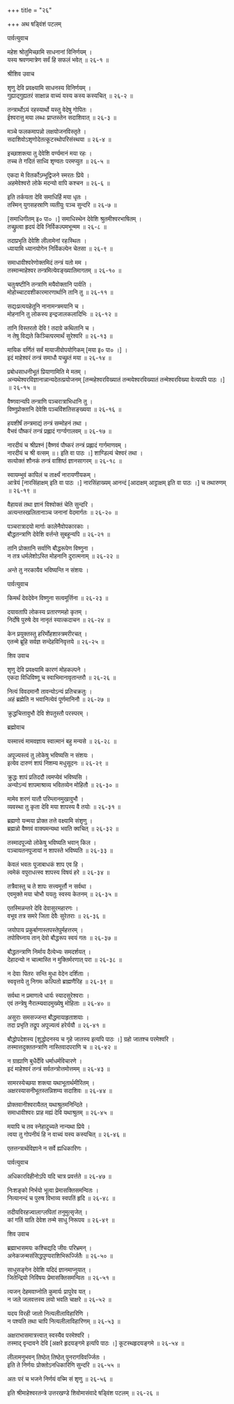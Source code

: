 +++
title = "२६"

+++
अथ षड्विंशं पटलम्   
    
    
पार्वत्युवाच   
    
    
महेश श्रोतुमिच्छामि साधनानां विनिर्णयम् ।  
यस्य श्रवणमात्रेण सर्वं हि सफलं भवेत् ॥ २६-१ ॥  
    
    
श्रीशिव उवाच   
    
    
शृणु देवि प्रवक्ष्यामि साधनस्य विनिर्णयम् ।  
गुह्याद्गुह्यतरं साक्षान्न वाच्यं यस्य कस्य कस्यचित् ॥ २६-२ ॥  
    
तन्त्रार्थोऽयं रहस्यार्थो यस्तु वेदेषु गोपितः ।  
ईश्वरात्तु मया लब्धः प्राप्तस्तेन सदाशिवात् ॥ २६-३ ॥  
    
मञ्चे फलकमापन्नो लक्षयोजनविस्तृते ।  
सदाशिवोऽशृणोदेतत्कूटस्थोपरिसंस्थया ॥ २६-४ ॥  
    
इच्छाशक्त्या तु देवेशि वर्ण्यमानं मया रहः ।  
तच्च ते गदितं साध्वि शृण्वतः परमप्युत ॥ २६-५ ॥  
    
एकदा मे वितर्कोऽम्भूद्विजने स्मरतः प्रिये ।  
अहमेवेश्वरो लोके मदन्यो वापि कश्चन ॥ २६-६ ॥  
    
इति तर्कयता देवि समाधिर्हि मया धृतः ।  
तस्मिन् युगसहस्राणि व्यतीयुः पञ्च सुन्दरि ॥ २६-७ ॥  
    
[समाधिगीतम् इ० पा० ।] समाधिस्थेन देवेशि श्रुतमीश्वरभाषितम् ।  
तच्छ्रुत्वा हृदयं देवि निर्विकल्पमभून्मम ॥ २६-८ ॥  
    
तदाप्रभृति देवेशि लीलामेनां रहःस्थितः ।  
ध्यायामि ध्यानयोगेन निर्विकल्पेन चेतसा ॥ २६-९ ॥  
    
समाधावीश्वरेणोक्तमिदं तन्त्रं यतो मम ।  
तस्मान्माहेश्वर तन्त्रमित्येवङ्ख्यातिमागतम् ॥ २६-१० ॥  
    
चतुःषष्टीनि तन्त्राणि मयैवोक्तानि पार्वति ।  
मोहोच्चाटवशीकारमारणार्थानि तानि तु ॥ २६-११ ॥  
    
सद्यःप्रत्ययहेतूनि नानामन्त्रमयानि च ।  
मोहनानि तु लोकस्य इन्द्रजालकलादिभिः ॥ २६-१२ ॥  
    
तानि विस्तरतो देवि ! तदाग्रे कथितानि च ।  
न तेषु विद्यते किञ्चित्परमार्थं सुरेश्वरि ॥ २६-१३ ॥  
    
मायिक वर्णितं सर्वं मायाजीवोपयोगिकम् [मया इ० पा० ।] ।  
इदं माहेश्वरं तन्त्रं समाधौ यच्छ्रुतं मया ॥ २६-१४ ॥  
    
प्रबोधसाधनीभूतं प्रियाणामिति मे मतम् ।  
अन्यथेश्वरविज्ञानान्नान्यदेतत्प्रयोजनम् [तन्महेश्वरविख्यातं तन्मयेश्वरविख्यातं तन्मेश्वरविख्या वेत्यपपि पाठः ।] ॥ २६-१५ ॥  
    
वैष्णवान्यपि तन्त्राणि पञ्चरात्राभिधानि तु ।  
विष्णुप्रोक्तानि देवेशि पञ्चविंशतिसङ्ख्यया ॥ २६-१६ ॥  
    
हयशीर्षं तन्त्रमाद्यं तन्त्रं सम्मोहनं तथा ।   
वैभवं पौष्करं तन्त्रं प्रह्लादं गार्ग्यगालवम् ॥ २६-१७ ॥  
    
नारदीयं च श्रीप्रश्नं [वैष्णवं पौष्करं तन्त्रं प्रह्लादं गार्गमाणवम् ।   
नारदीयं च श्री वत्सम् ॥। इति वा पाठः ।] शाण्डिल्यं चेश्वरं तथा ।  
सत्योक्तं शौनकं तन्त्रं वाशिष्ठं ज्ञानसागरम् ॥ २६-१८ ॥  
    
स्वायम्भुवं कापिलं च तार्क्ष्यं नारायणीयकम् ।   
आत्रेयं [नारसिंहाक्षम् इति वा पाठः ।] नारसिंहाख्यम् आनन्दं [आदाक्षम् आट्टाक्षम् इति वा पाठः ।] च तथारुणम् ॥ २६-१९ ॥  
    
वैहायसं तथा ज्ञानं विश्वोक्तं चेति सुन्दरि ।  
अत्यन्तस्खलितानाञ्च जनानां वेदमार्गतः ॥ २६-२० ॥  
    
पञ्चरात्रादयो मार्गाः कालेनैवोपकारकाः ।  
बौद्धतन्त्राणि देवेशि वर्त्तन्ते सुबहून्यपि ॥ २६-२१ ॥  
    
तानि प्रोक्तानि सर्वाणि बौद्धरूपेण विष्णुना ।  
न तत्र धर्मलेशोऽस्ति मोहनानि दुरात्मनाम् ॥ २६-२२ ॥  
    
अन्ते तु नरकायैव भविष्यन्ति न संशयः ।  
    
    
पार्वत्युवाच   
    
    
किमर्थं देवदेवेन विष्णुना सत्वमूर्त्तिना ॥ २६-२३ ॥  
    
दयावतापि लोकस्य प्रतारणमहो कृतम् ।  
निर्दोषे पुरुषे देव नानृतं स्यात्कदाचन ॥ २६-२४ ॥  
    
केन प्रयुक्तस्तु हरिर्मोहशास्त्रमरीरचत् ।  
एतन्मे ब्रूहि सर्वज्ञ सन्देहविनिवृत्तये ॥ २६-२५ ॥  
    
    
शिव उवाच   
    
    
शृणु देवि प्रवक्ष्यामि कारणं मोहकल्पने ।  
एकदा विधिविष्णू च स्वाभिमानावृतान्तरौ ॥ २६-२६ ॥  
    
नित्यं विवदमानौ तावन्योऽन्यं प्रतिचक्रतुः ।  
अहं ब्रह्मेति न भवानित्येवं पूर्णमानिनौ ॥ २६-२७ ॥  
    
क्रुद्धचित्तावुभौ देवि शेपतुस्तौ परस्परम् ।  
    
    
ब्रह्मोवाच   
    
    
यस्मात्त्वं मामवज्ञाय स्वात्मानं बहु मन्यसे ॥ २६-२८ ॥  
    
अपूज्यस्त्वं तु लोकेषु भविष्यसि न संशयः ।  
इत्येव दारुणं शापं निशम्य मधुसूदनः ॥ २६-२९ ॥  
    
क्रुद्धः शापं प्रतिददौ त्वमप्येवं भविष्यसि ।  
अन्योऽन्यं शापमाश्राव्य भवितव्येन मोहितौ ॥ २६-३० ॥  
    
मामेव शरणं यातौ परिम्लानमुखावुभौ ।  
व्यवस्था तु कृता देवि मया शापस्य वै तयोः ॥ २६-३१ ॥  
    
ब्रह्मणो यन्मया प्रोक्त तत्ते वक्ष्यामि संशृणु ।  
ब्रह्मन्नो वैष्णवं वाक्यमन्यथा भवति क्वचित् ॥ २६-३२ ॥  
    
तस्मादपूज्यो लोकेषु भविष्यति भवान् किल ।  
पञ्चायतनपूजायां न शापस्ते भविष्यति ॥ २६-३३ ॥  
    
केवलं भवतः पूजाबाधकं शाप एव हि ।  
त्वमेकं वपुराधत्स्व शापस्य विषयं हरे ॥ २६-३४ ॥  
    
तत्रैवास्तु च ते शापः सत्त्वमूर्त्तौ न सर्वथा ।  
एवमुक्ते मया चोभौ ययतुः स्वस्य केतनम् ॥ २६-३५ ॥  
    
एतस्मिन्नन्तरे देवि देवासुरमहारणः ।  
वभूव तत्र समरे जिता देवैः सुरेतराः ॥ २६-३६ ॥  
    
जयोपाय प्रकुर्बाणास्तपस्तेपुर्महत्तरम् ।  
तपोविघ्नाय तान् देवो बौद्धरूप स्वयं गतः ॥ २६-३७ ॥  
    
बौद्धतन्त्राणि निर्माय दैत्येभ्यः समदर्शयत् ।  
देहादन्यो न चात्मास्ति न मुक्तिर्मरणात् परा ॥ २६-३८ ॥  
    
न देवाः पितरः सन्ति मुधा वेदेन दर्शिताः ।  
स्ववृत्तये तु निगमः कल्पितो ब्राह्मणैरिह ॥ २६-३९ ॥  
    
सर्वथा न प्रमाणत्वे धार्यः स्यादसुरेश्वराः ।  
एवं तन्त्रेषु नैरात्म्यवादमुख्येषु मोहिताः ॥ २६-४० ॥  
    
असुराः समसज्जन्त बौद्धमायाहृताशयाः ।  
तदा प्रभृति तद्रूप अपूज्यत्वं हरेर्ययौ ॥ २६-४१ ॥  
    
बौद्धोपदेशस्य [शुद्धोदनस्य च गृहे जातस्य इत्यपि पाठः ।] ग्रहो जातश्च परमेश्वरि ।  
तस्मात्तदुक्ततन्त्राणि नास्तिवादपराणि च ॥ २६-४२ ॥  
    
न ग्राह्याणि बुधैर्देवि धर्माधर्मविचारणे ।  
इदं माहेश्वरं तन्त्रं सर्वतन्त्रोत्तमोत्तमम् ॥ २६-४३ ॥  
    
सामरस्येच्छया शक्त्या यथाभूतार्थमीरितम् ।  
अक्षरस्यासनीभूतस्तन्निशम्य सदाशिवः ॥ २६-४४ ॥  
    
प्रोक्तवानीश्वरायैतत् यथाश्रुतमनिन्दिते ।  
समाधावीश्वरः प्राह मह्यं देवि यथाश्रुतम् ॥ २६-४५ ॥  
    
मयापि च तव स्नेहादुच्यते नान्यथा प्रिये ।  
त्वया तु गोपनीयं हि न वाच्यं यस्य कस्यचित् ॥ २६-४६ ॥  
    
एतत्तन्त्रार्थविज्ञाने न सर्वे ह्यधिकारिणः ।  
    
पार्वत्युवाच   
    
अधिकारविहीनोऽपि यदि चात्र प्रवर्त्तते ॥ २६-४७ ॥  
    
निःशङ्को निर्भयो भूत्वा प्रेमासक्तिसमन्वितः ।  
नित्यानन्दं च पुरुष विभाव्य स्वपतिं हृदि ॥ २६-४८ ॥  
    
तदीयविरहज्वालाग्लपितां तनुमुत्सृजेत् ।   
कां गतिं याति देवेश तन्मे साधु निरूपय ॥ २६-४९ ॥  
    
    
शिव उवाच   
    
    
ब्रह्माभासमयः कश्चिद्यदि जीवः परिभ्रमन् ।  
अनेकजन्मसंसिद्धपुण्यराशिभिरूर्ज्जितैः ॥ २६-५० ॥  
    
साधुसङ्गेन देवेशि यदिदं ज्ञानमाप्नुयात् ।  
जितेन्द्रियो निविंषयः प्रेमासक्तिसमन्वितः ॥ २६-५१ ॥  
    
त्यजन् देहमवाप्नोति कुमार्यः प्रापुरेव यत् ।  
न जले जलवत्तस्य लयो भवति चाक्षरे ॥ २६-५२ ॥  
    
यदय विरही जातो नित्यलीलाविहारिणि ।  
न पश्यति तथा चापि नित्यलीलाविहारिणम् ॥ २६-५३ ॥  
    
अक्षराभासमात्रत्त्वात् स्वस्यैव परमेश्वरि ।  
तस्माद् वृन्दावने देवि [अक्षरे हृदयङ्गमे इत्यपि पाठः ।] कूटस्थहृदयङ्गमे ॥ २६-५४ ॥  
    
लीलामनुभवन् तिष्ठेत् तिष्ठेत् पुनरागविवर्ज्जितः ।  
इति ते निर्णयः प्रोक्तोऽनधिकारिणि सुन्दरि ॥ २६-५५ ॥  
    
अतः परं च भजने निर्णयं वच्मि सं शृणु ॥ २६-५६ ॥  
    
    
इति श्रीमाहेश्वरतन्त्रे उत्तरखण्डे शिवोमासंवादे षड्विंश पटलम् ॥ २६-२६ ॥  
    
    
    
    
    